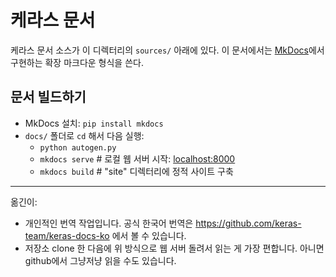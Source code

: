 # 케라스 문서

케라스 문서 소스가 이 디렉터리의 `sources/` 아래에 있다.
이 문서에서는 [MkDocs](http://mkdocs.org)에서 구현하는 확장 마크다운 형식을 쓴다.

## 문서 빌드하기

- MkDocs 설치: `pip install mkdocs`
- `docs/` 폴더로 `cd` 해서 다음 실행:
    - `python autogen.py`
    - `mkdocs serve`    # 로컬 웹 서버 시작:  [localhost:8000](localhost:8000)
    - `mkdocs build`    # "site" 디렉터리에 정적 사이트 구축

----

옮긴이:

 * 개인적인 번역 작업입니다. 공식 한국어 번역은 https://github.com/keras-team/keras-docs-ko 에서 볼 수 있습니다.
 * 저장소 clone 한 다음에 위 방식으로 웹 서버 돌려서 읽는 게 가장 편합니다. 아니면 github에서 그냥저냥 읽을 수도 있습니다.
